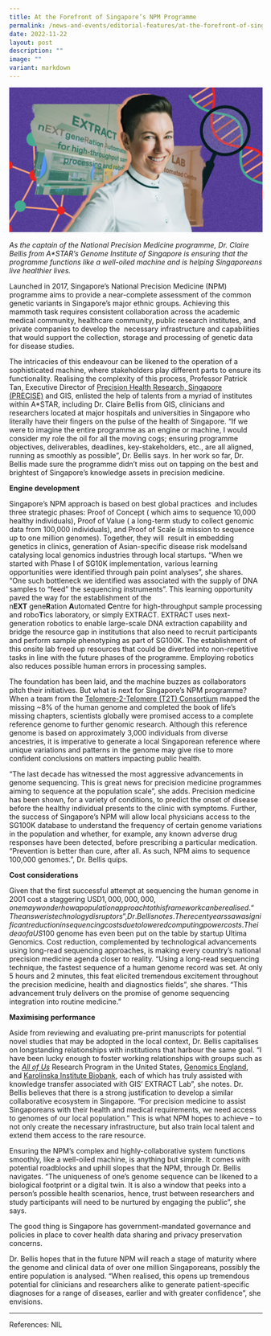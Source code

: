 ```yaml
---
title: At the Forefront of Singapore’s NPM Programme
permalink: /news-and-events/editorial-features/at-the-forefront-of-singapores-npm-programme/
date: 2022-11-22
layout: post
description: ""
image: ""
variant: markdown
---
```

![](/images/Resources/Editorial%20Features/2022/sample-header-image-2_precise-2-1024x586.png)

_As the captain of the National Precision Medicine programme, Dr. Claire Bellis from A\*STAR’s Genome Institute of Singapore is ensuring that the programme functions like a well-oiled machine and is helping Singaporeans live healthier lives._

Launched in 2017, Singapore’s National Precision Medicine (NPM) programme aims to provide a near-complete assessment of the common genetic variants in Singapore’s major ethnic groups. Achieving this mammoth task requires consistent collaboration across the academic medical community, healthcare community, public research institutes, and private companies to develop the  necessary infrastructure and capabilities that would support the collection, storage and processing of genetic data for disease studies.

The intricacies of this endeavour can be likened to the operation of a sophisticated machine, where stakeholders play different parts to ensure its functionality. Realising the complexity of this process, Professor Patrick Tan, Executive Director of [Precision Health Research, Singapore (PRECISE)](https://www.npm.sg/) and GIS, enlisted the help of talents from a myriad of institutes within A\*STAR, including Dr. Claire Bellis from GIS, clinicians and researchers located at major hospitals and universities in Singapore who literally have their fingers on the pulse of the health of Singapore. “If we were to imagine the entire programme as an engine or machine, I would consider my role the oil for all the moving cogs; ensuring programme objectives, deliverables, deadlines, key-stakeholders, etc., are all aligned, running as smoothly as possible”, Dr. Bellis says. In her work so far, Dr. Bellis made sure the programme didn’t miss out on tapping on the best and brightest of Singapore’s knowledge assets in precision medicine.

**Engine development**

Singapore’s NPM approach is based on best global practices  and includes three strategic phases: Proof of Concept ( which aims to sequence 10,000 healthy individuals), Proof of Value ( a long-term study to collect genomic data from 100,000 individuals), and Proof of Scale (a mission to sequence up to one million genomes). Together, they will  result in embedding genetics in clinics, generation of Asian-specific disease risk modelsand catalysing local genomics industries through local startups. “When we started with Phase I of SG10K implementation, various learning opportunities were identified through pain point analyses”, she shares.  “One such bottleneck we identified was associated with the supply of DNA samples to “feed” the sequencing instruments”. This learning opportunity paved the way for the establishment of the n**EXT** gene**R**ation **A**utomated **C**entre for high-throughput sample processing and robo**T**ics laboratory, or simply EXTRACT. EXTRACT uses next-generation robotics to enable large-scale DNA extraction capability and bridge the resource gap in institutions that also need to recruit participants and perform sample phenotyping as part of SG100K. The establishment of this onsite lab freed up resources that could be diverted into non-repetitive tasks in line with the future phases of the programme. Employing robotics also reduces possible human errors in processing samples.

The foundation has been laid, and the machine buzzes as collaborators pitch their initiatives. But what is next for Singapore’s NPM programme? When a team from the [Telomere-2-Telomere (T2T) Consortium](https://www.science.org/doi/10.1126/science.abj6987) mapped the missing ~8% of the human genome and completed the book of life’s missing chapters, scientists globally were promised access to a complete reference genome to further genomic research. Although this reference genome is based on approximately 3,000 individuals from diverse ancestries, it is imperative to generate a local Singaporean reference where unique variations and patterns in the genome may give rise to more confident conclusions on matters impacting public health.

“The last decade has witnessed the most aggressive advancements in genome sequencing. This is great news for precision medicine programmes aiming to sequence at the population scale”, she adds. Precision medicine has been shown, for a variety of conditions, to predict the onset of disease before the healthy individual presents to the clinic with symptoms. Further, the success of Singapore’s NPM will allow local physicians access to the SG100K database to understand the frequency of certain genome variations in the population and whether, for example, any known adverse drug responses have been detected, before prescribing a particular medication. “Prevention is better than cure, after all. As such, NPM aims to sequence 100,000 genomes.”, Dr. Bellis quips.

**Cost considerations**

Given that the first successful attempt at sequencing the human genome in 2001 cost a staggering USD$1,000,000,000, one may wonder how a population approach to this framework can be realised. “The answer is technology disruptors”, Dr. Bellis notes. The recent years saw a significant reduction in sequencing costs due to lowered computing power costs. The idea of a US$100 genome has even been put on the table by startup Ultima Genomics. Cost reduction, complemented by technological advancements using long-read sequencing approaches, is making every country’s national precision medicine agenda closer to reality. “Using a long-read sequencing technique, the fastest sequence of a human genome record was set. At only 5 hours and 2 minutes, this feat elicited tremendous excitement throughout the precision medicine, health and diagnostics fields”, she shares. “This advancement truly delivers on the promise of genome sequencing integration into routine medicine.”

**Maximising performance**

Aside from reviewing and evaluating pre-print manuscripts for potential novel studies that may be adopted in the local context, Dr. Bellis capitalises on longstanding relationships with institutions that harbour the same goal. “I have been lucky enough to foster working relationships with groups such as the [_All of Us_](https://allofus.nih.gov/) Research Program in the United States, [Genomics England](https://www.genomicsengland.co.uk/), and [Karolinska Institute Biobank](https://ki.se/en/research/ki-biobank), each of which has truly assisted with knowledge transfer associated with GIS’ EXTRACT Lab”, she notes. Dr. Bellis believes that there is a strong justification to develop a similar collaborative ecosystem in Singapore. “For precision medicine to assist Singaporeans with their health and medical requirements, we need access to genomes of our local population.” This is what NPM hopes to achieve – to not only create the necessary infrastructure, but also train local talent and extend them access to the rare resource.

Ensuring the NPM’s complex and highly-collaborative system functions smoothly, like a well-oiled machine, is anything but simple. It comes with potential roadblocks and uphill slopes that the NPM, through Dr. Bellis navigates. “The uniqueness of one’s genome sequence can be likened to a biological footprint or a digital twin. It is also a window that peeks into a person’s possible health scenarios, hence, trust between researchers and study participants will need to be nurtured by engaging the public”, she says.

The good thing is Singapore has government-mandated governance and policies in place to cover health data sharing and privacy preservation concerns.

Dr. Bellis hopes that in the future NPM will reach a stage of maturity where the genome and clinical data of over one million Singaporeans, possibly the entire population is analysed. “When realised, this opens up tremendous potential for clinicians and researchers alike to generate patient-specific diagnoses for a range of diseases, earlier and with greater confidence”, she envisions.

* * *

References: NIL